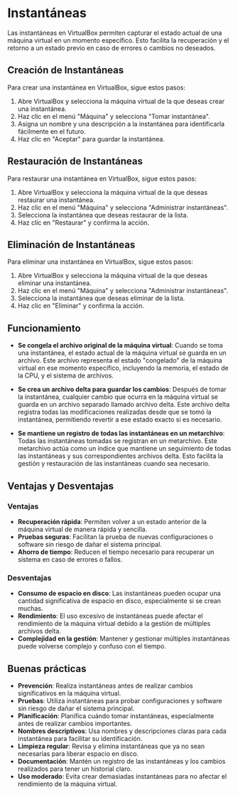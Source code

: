 # Instantáneas 

Las instantáneas en VirtualBox permiten capturar el estado actual de una máquina virtual en un momento específico. Esto facilita la recuperación y el retorno a un estado previo en caso de errores o cambios no deseados.
## Creación de Instantáneas

Para crear una instantánea en VirtualBox, sigue estos pasos:
1. Abre VirtualBox y selecciona la máquina virtual de la que deseas crear una instantánea.
2. Haz clic en el menú "Máquina" y selecciona "Tomar instantánea".
3. Asigna un nombre y una descripción a la instantánea para identificarla fácilmente en el futuro.
4. Haz clic en "Aceptar" para guardar la instantánea.

## Restauración de Instantáneas

Para restaurar una instantánea en VirtualBox, sigue estos pasos:
1. Abre VirtualBox y selecciona la máquina virtual de la que deseas restaurar una instantánea.
2. Haz clic en el menú "Máquina" y selecciona "Administrar instantáneas".
3. Selecciona la instantánea que deseas restaurar de la lista.
4. Haz clic en "Restaurar" y confirma la acción.

## Eliminación de Instantáneas

Para eliminar una instantánea en VirtualBox, sigue estos pasos:
1. Abre VirtualBox y selecciona la máquina virtual de la que deseas eliminar una instantánea.
2. Haz clic en el menú "Máquina" y selecciona "Administrar instantáneas".
3. Selecciona la instantánea que deseas eliminar de la lista.
4. Haz clic en "Eliminar" y confirma la acción.


## Funcionamiento 

- **Se congela el archivo original de la máquina virtual**: Cuando se toma una instantánea, el estado actual de la máquina virtual se guarda en un archivo. Este archivo representa el estado "congelado" de la máquina virtual en ese momento específico, incluyendo la memoria, el estado de la CPU, y el sistema de archivos.

- **Se crea un archivo delta para guardar los cambios**: Después de tomar la instantánea, cualquier cambio que ocurra en la máquina virtual se guarda en un archivo separado llamado archivo delta. Este archivo delta registra todas las modificaciones realizadas desde que se tomó la instantánea, permitiendo revertir a ese estado exacto si es necesario.

- **Se mantiene un registro de todas las instantáneas en un metarchivo**: Todas las instantáneas tomadas se registran en un metarchivo. Este metarchivo actúa como un índice que mantiene un seguimiento de todas las instantáneas y sus correspondientes archivos delta. Esto facilita la gestión y restauración de las instantáneas cuando sea necesario.

## Ventajas y Desventajas

### Ventajas
- **Recuperación rápida**: Permiten volver a un estado anterior de la máquina virtual de manera rápida y sencilla.
- **Pruebas seguras**: Facilitan la prueba de nuevas configuraciones o software sin riesgo de dañar el sistema principal.
- **Ahorro de tiempo**: Reducen el tiempo necesario para recuperar un sistema en caso de errores o fallos.

### Desventajas
- **Consumo de espacio en disco**: Las instantáneas pueden ocupar una cantidad significativa de espacio en disco, especialmente si se crean muchas.
- **Rendimiento**: El uso excesivo de instantáneas puede afectar el rendimiento de la máquina virtual debido a la gestión de múltiples archivos delta.
- **Complejidad en la gestión**: Mantener y gestionar múltiples instantáneas puede volverse complejo y confuso con el tiempo.

## Buenas prácticas

- **Prevención**: Realiza instantáneas antes de realizar cambios significativos en la máquina virtual.
- **Pruebas**: Utiliza instantáneas para probar configuraciones y software sin riesgo de dañar el sistema principal.
- **Planificación**: Planifica cuándo tomar instantáneas, especialmente antes de realizar cambios importantes.
- **Nombres descriptivos**: Usa nombres y descripciones claras para cada instantánea para facilitar su identificación.
- **Limpieza regular**: Revisa y elimina instantáneas que ya no sean necesarias para liberar espacio en disco.
- **Documentación**: Mantén un registro de las instantáneas y los cambios realizados para tener un historial claro.
- **Uso moderado**: Evita crear demasiadas instantáneas para no afectar el rendimiento de la máquina virtual.




